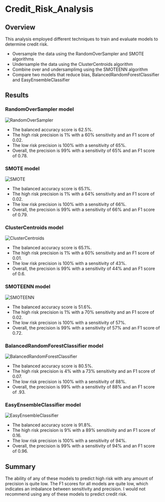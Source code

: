 # Credit_Risk_Analysis

## Overview

This analysis employed different techniques to train and evaluate models to determine credit risk.  

- Oversample the data using the RandomOverSampler and SMOTE algorithms
- Undersample the data using the ClusterCentroids algorithm
- Combine over and undersamplimg using the SMOTEENN algorithm
- Compare two models that reduce bias, BalancedRandomForestClassifier and EasyEnsembleClassifier

## Results

### RandomOverSampler model

![RandomOverSampler](https://user-images.githubusercontent.com/95720986/164986228-3c1c6277-8f5e-44d6-b41a-3b38846ab6e1.png)

- The balanced accuracy score is 62.5%.
- The high risk precision is 1% with a 60% sensitivity and an F1 score of 0.02.
- The low risk precision is 100% with a sensitivity of 65%.
- Overall, the precision is 99% with a sensitivity of 65% and an F1 score of 0.78.

### SMOTE model

![SMOTE](https://user-images.githubusercontent.com/95720986/164986497-26307387-b35c-425e-83f9-b0ee7468660e.png)

- The balanced accuracy score is 65.1%.
- The high risk precision is 1% with a 64% sensitivity and an F1 score of 0.02.
- The low risk precision is 100% with a sensitivity of 66%.
- Overall, the precision is 99% with a sensitivity of 66% and an F1 score of 0.79.

### ClusterCentroids model

![ClusterCentroids](https://user-images.githubusercontent.com/95720986/164986683-efb257e9-fa5c-4bbb-8de5-004653f0c86b.png)

- The balanced accuracy score is 65.1%.
- The high risk precision is 1% with a 60% sensitivity and an F1 score of 0.01.
- The low risk precision is 100% with a sensitivity of 43%.
- Overall, the precision is 99% with a sensitivity of 44% and an F1 score of 0.6.

### SMOTEENN model

![SMOTEENN](https://user-images.githubusercontent.com/95720986/164986856-e5ed967d-bab1-4e60-a916-d3dbc048415a.png)

- The balanced accuracy score is 51.6%.
- The high risk precision is 1% with a 70% sensitivity and an F1 score of 0.02.
- The low risk precision is 100% with a sensitivity of 57%.
- Overall, the precision is 99% with a sensitivity of 57% and an F1 score of 0.72.

### BalancedRandomForestClassifier model

![BalancedRandomForestClassifier](https://user-images.githubusercontent.com/95720986/164986994-6df18720-7b71-420f-9975-83892541c4ae.png)

- The balanced accuracy score is 80.5%.
- The high risk precision is 4% with a 73% sensitivity and an F1 score of 0.07.
- The low risk precision is 100% with a sensitivity of 88%.
- Overall, the precision is 99% with a sensitivity of 88% and an F1 score of .93.

### EasyEnsembleClassifier model

![EasyEnsembleClassifier](https://user-images.githubusercontent.com/95720986/164987124-d7d25640-feaa-40f6-93d0-24118530c34a.png)

- The balanced accuracy score is 91.8%.
- The high risk precision is 9% with a 89% sensitivity and an F1 score of 0.16.
- The low risk precision is 100% with a sensitivity of 94%.
- Overall, the precision is 99% with a sensitivity of 94% and an F1 score of 0.96.

## Summary

The ability of any of these models to predict high risk with any amount of precision is quite low.  The F1 scores for all models are quite low, which indicates an imbalance between sensitivity and precision.  I would not recommend using any of these models to predict credit risk.
